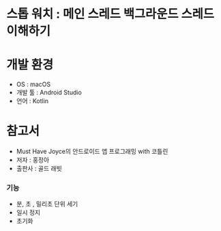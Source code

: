 # 스톱 워치 : 메인 스레드 백그라운드 스레드 이해하기

# 개발 환경
* OS : macOS
* 개발 툴 : Android Studio
* 언어 : Kotlin
# 참고서
* Must Have Joyce의 안드로이드 앱 프로그래밍 with 코틀린
* 저자 : 홍정아       
* 출판사 : 골드 래빗
### 기능
* 분, 초 , 밀리초 단위 세기
* 일시 정지
* 초기화
